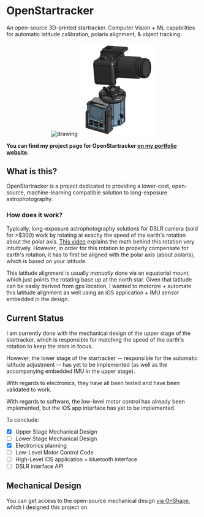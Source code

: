 # OpenStartracker
An open-source 3D-printed startracker. Computer Vision + ML capabilities for automatic latitude calibration, polaris alignment, &amp; object tracking. 

<p align="center"><img src="https://github.com/adham-elarabawy/open-startracker/blob/main/media/animation.gif" alt="drawing" width="200"/><img src="https://github.com/adham-elarabawy/open-startracker/blob/main/media/startracker.png" alt="drawing" width="201"/></p>

**You can find my project page for OpenStartracker [on my portfolio website](https://www.adham-e.dev/project/openstartracker).**

## What is this?
OpenStartracker is a project dedicated to providing a lower-cost, open-source, machine-learning compatible solution to long-exposure astrophotography.

### How does it work?
Typically, long-exposure astrophotography solutions for DSLR camera (sold for >$300) work by rotating at exactly the speed of the earth's rotation about the polar axis. [This video](https://www.youtube.com/watch?v=WpmGi8DHu4c) explains the math behind this rotation very intuitively. However, in order for this rotation to properly compensate for earth's rotation, it has to first be aligned with the polar axis (about polaris), which is based on your latitude. 

This latitude alignment is usually _manually_ done via an equatorial mount, which just points the rotating base up at the north star. Given that latitude can be easily derived from gps location, I wanted to motorize + automate this latitude alignment as well using an iOS application + IMU sensor embedded in the design.

## Current Status
I am currently done with the mechanical design of the upper stage of the startracker, which is responsible for matching the speed of the earth's rotation to keep the stars in focus.

However, the lower stage of the startracker -- responsible for the automatic latitude adjustment -- has yet to be implemented (as well as the accompanying embedded IMU in the upper stage). 

With regards to electronics, they have all been tested and have been validated to work. 

With regards to software, the low-level motor control has already been implemented, but the iOS app interface has yet to be implemented.

To conclude:

- [x] Upper Stage Mechanical Design
- [ ] Lower Stage Mechanical Design
- [x] Electronics planning
- [ ] Low-Level Motor Control Code
- [ ] High-Level iOS application + bluetooth interface
- [ ] DSLR interface API

## Mechanical Design
You can get access to the open-source mechanical design [via OnShape](https://cad.onshape.com/documents/eb5985eb85492b87b2d7116d/w/8a4f6561f5f12bc6eb17cdf7/e/3c6ea5c35ddcd26be48681a4), which I designed this project on.
